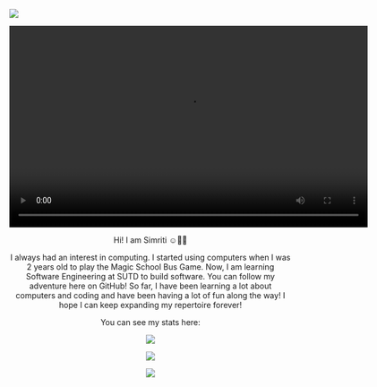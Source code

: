 <p align="centre">
  <img src="https://github.com/sims1710/sims1710/assets/87659722/db2613a4-e318-42bc-90ba-cc63fb7b6f86" />
</p>

<video width="640" height="360" controls>
  <source src="https://github.com/sims1710/sims1710/assets/87659722/230ef6a3-7a8e-457a-9246-7408a3cc9e53" type="video/mp4">
</video>


<p align="center"> 
  Hi! I am Simriti ☺️🌼✨ 
</p>

<p align="center">
  I always had an interest in computing. I started using computers when I was 2 years old to play the Magic School Bus Game. Now, I am learning Software Engineering at SUTD to build software. You can follow my adventure here on GitHub! So far, I have been learning a lot about computers and coding and have been having a lot of fun along the way! I hope I can keep expanding my repertoire forever!
</p>

<p align="center">
  You can see my stats here:
</p>

<p align="center">
  <a href="https://github.com/sims1710/convoychat">
    <img align="center" src="https://github-readme-stats.vercel.app/api/top-langs?username=sims1710&layout=compact&langs_count=8&card_width=320"/>
  </a>
</p>

<p align="center">
  <a href="https://github.com/sims1710/github-readme-stats">
    <img align="center" src="https://github-readme-stats.vercel.app/api?username=sims1710"/>
  </a>
</p>

<p align="center">
    <a href="https://git.io/streak-stats"><img src="https://streak-stats.demolab.com?user=sims1710"/></a>
</p>
